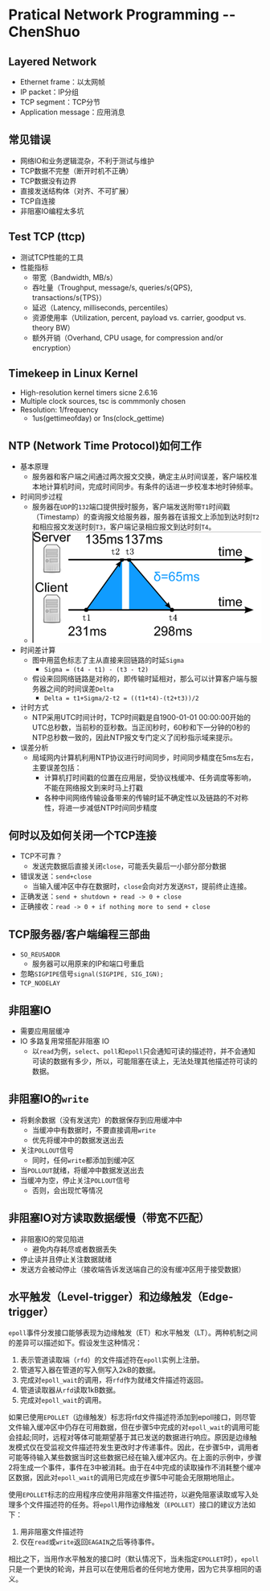 # Pratical Network Programming -- ChenShuo

## Layered Network
- Ethernet frame：以太网帧
- IP packet：IP分组
- TCP segment：TCP分节
- Application message：应用消息

## 常见错误
- 网络IO和业务逻辑混杂，不利于测试与维护
- TCP数据不完整（断开时机不正确）
- TCP数据没有边界
- 直接发送结构体（对齐、不可扩展）
- TCP自连接
- 非阻塞IO编程太多坑

## Test TCP (ttcp)
- 测试TCP性能的工具
- 性能指标
  - 带宽（Bandwidth, MB/s）
  - 吞吐量（Troughput, message/s, queries/s{QPS}, transactions/s{TPS}）
  - 延迟（Latency, milliseconds, percentiles）
  - 资源使用率（Utilization, percent, payload vs. carrier, goodput vs. theory BW）
  - 额外开销（Overhand, CPU usage, for compression and/or encryption）

## Timekeep in Linux Kernel
- High-resolution kernel timers sicne 2.6.16
- Multiple clock sources, tsc is commmonly chosen
- Resolution: 1/frequency
  - 1us(gettimeofday) or 1ns(clock_gettime)

## NTP (Network Time Protocol)如何工作
- 基本原理
  - 服务器和客户端之间通过两次报文交换，确定主从时间误差，客户端校准本地计算机时间，完成时间同步。有条件的话进一步校准本地时钟频率。
- 时间同步过程
  - 服务器在`UDP`的`132`端口提供授时服务，客户端发送附带`T1`时间戳（Timestamp）的查询报文给服务器，服务器在该报文上添加到达时刻`T2`和相应报文发送时刻`T3`，客户端记录相应报文到达时刻`T4`。
  - <img src='./imgs/ntp.png'>
- 时间差计算
  - 图中用蓝色标志了主从直接来回链路的时延`Sigma`
    - `Sigma = (t4 - t1) - (t3 - t2)`
  - 假设来回网络链路是对称的，即传输时延相对，那么可以计算客户端与服务器之间的时间误差`Delta`
    - `Delta = t1+Sigma/2-t2 = ((t1+t4)-(t2+t3))/2`
- 计时方式
  - NTP采用UTC时间计时，TCP时间戳是自1900-01-01 00:00:00开始的UTC总秒数，当前秒的亚秒数。当正闰秒时，60秒和下一分钟的0秒的NTP总秒数一致的，因此NTP报文专门定义了闰秒指示域来提示。
- 误差分析
  - 局域网内计算机利用NTP协议进行时间同步，时间同步精度在5ms左右，主要误差包括：
    - 计算机打时间戳的位置在应用层，受协议栈缓冲、任务调度等影响，不能在网络报文到来时马上打戳
    - 各种中间网络传输设备带来的传输时延不确定性以及链路的不对称性，将进一步减低NTP时间同步精度
  
## 何时以及如何关闭一个TCP连接
- TCP不可靠？
  - 发送完数据后直接关闭`close`，可能丢失最后一小部分部分数据
- 错误发送：`send+close`
  - 当输入缓冲区中存在数据时，`close`会向对方发送`RST`，提前终止连接。
- 正确发送：`send + shutdown + read -> 0 + close`
- 正确接收：`read -> 0 + if nothing more to send + close`

## TCP服务器/客户端编程三部曲
- `SO_REUSADDR`
  - 服务器可以用原来的IP和端口号重启
- 忽略`SIGPIPE`信号`signal(SIGPIPE, SIG_IGN);`
- `TCP_NODELAY`

## 非阻塞IO
- 需要应用层缓冲
- IO 多路复用常搭配非阻塞 IO
  - 以`read`为例，`select`、`poll`和`epoll`只会通知可读的描述符，并不会通知可读的数据有多少，所以，可能阻塞在读上，无法处理其他描述符可读的数据。

## 非阻塞IO的`write`
- 将剩余数据（没有发送完）的数据保存到应用缓冲中
  - 当缓冲中有数据时，不要直接调用`write`
  - 优先将缓冲中的数据发送出去
- 关注`POLLOUT`信号
  - 同时，任何`write`都添加到缓冲区
- 当`POLLOUT`就绪，将缓冲中数据发送出去
- 当缓冲为空，停止关注`POLLOUT`信号
  - 否则，会出现忙等情况

## 非阻塞IO对方读取数据缓慢（带宽不匹配）
- 非阻塞IO的常见陷进
  - 避免内存耗尽或者数据丢失
- 停止读并且停止关注数据就绪
- 发送方会被动停止（接收端告诉发送端自己的没有缓冲区用于接受数据）

## 水平触发（Level-trigger）和边缘触发（Edge-trigger）
`epoll`事件分发接口能够表现为边缘触发（ET）和水平触发（LT）。两种机制之间的差异可以描述如下。假设发生这种情况：
1. 表示管道读取端（`rfd`）的文件描述符在`epoll`实例上注册。
2. 管道写入器在管道的写入侧写入2kB的数据。
3. 完成对`epoll_wait`的调用，将`rfd`作为就绪文件描述符返回。
4. 管道读取器从`rfd`读取1kB数据。
5. 完成对`epoll_wait`的调用。

如果已使用`EPOLLET`（边缘触发）标志将rfd文件描述符添加到epoll接口，则尽管文件输入缓冲区中仍存在可用数据，但在步骤5中完成的对`epoll_wait`的调用可能会挂起;同时，远程对等体可能期望基于其已发送的数据进行响应。原因是边缘触发模式仅在受监视文件描述符发生更改时才传递事件。因此，在步骤5中，调用者可能等待输入某些数据当时这些数据已经在输入缓冲区内。在上面的示例中，步骤2将生成一个事件，事件在3中被消耗。由于在4中完成的读取操作不消耗整个缓冲区数据，因此对`epoll_wait`的调用已完成在步骤5中可能会无限期地阻止。

使用`EPOLLET`标志的应用程序应使用非阻塞文件描述符，以避免阻塞读取或写入处理多个文件描述符的任务。将`epoll`用作边缘触发（`EPOLLET`）接口的建议方法如下：
1. 用非阻塞文件描述符
2. 仅在`read`或`write`返回`EAGAIN`之后等待事件。

相比之下，当用作水平触发的接口时（默认情况下，当未指定`EPOLLET`时），`epoll`只是一个更快的轮询，并且可以在使用后者的任何地方使用，因为它共享相同的语义。